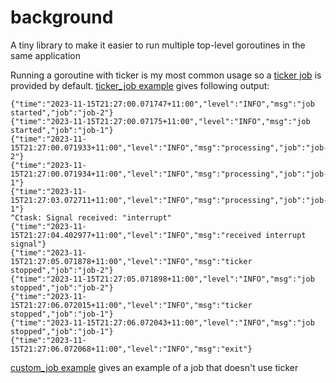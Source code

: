 # background

A tiny library to make it easier to run multiple top-level goroutines in the same application

Running a goroutine with ticker is my most common usage so a [ticker job](ticker_job.go) is provided by default.
[ticker_job example](examples/ticker_job/main.go) gives following output:

```
{"time":"2023-11-15T21:27:00.071747+11:00","level":"INFO","msg":"job started","job":"job-2"}
{"time":"2023-11-15T21:27:00.07175+11:00","level":"INFO","msg":"job started","job":"job-1"}
{"time":"2023-11-15T21:27:00.071933+11:00","level":"INFO","msg":"processing","job":"job-2"}
{"time":"2023-11-15T21:27:00.071934+11:00","level":"INFO","msg":"processing","job":"job-1"}
{"time":"2023-11-15T21:27:03.072711+11:00","level":"INFO","msg":"processing","job":"job-1"}
^Ctask: Signal received: "interrupt"
{"time":"2023-11-15T21:27:04.402977+11:00","level":"INFO","msg":"received interrupt signal"}
{"time":"2023-11-15T21:27:05.071878+11:00","level":"INFO","msg":"ticker stopped","job":"job-2"}
{"time":"2023-11-15T21:27:05.071898+11:00","level":"INFO","msg":"job stopped","job":"job-2"}
{"time":"2023-11-15T21:27:06.072015+11:00","level":"INFO","msg":"ticker stopped","job":"job-1"}
{"time":"2023-11-15T21:27:06.072043+11:00","level":"INFO","msg":"job stopped","job":"job-1"}
{"time":"2023-11-15T21:27:06.072068+11:00","level":"INFO","msg":"exit"}
```

[custom_job example](examples/custom_job/main.go) gives an example of a job that doesn't use ticker
